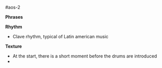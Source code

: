 #aos-2


**Phrases**


**Rhythm**
 - Clave rhythm, typical of Latin american music


**Texture**
- At the start, there is a short moment before the drums are introduced
- 

